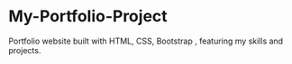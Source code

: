 # My-Portfolio-Project
Portfolio website built with HTML, CSS, Bootstrap , featuring my skills and projects.
